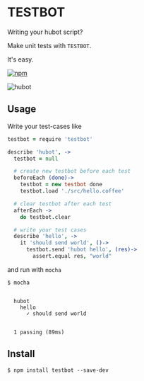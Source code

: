 # TESTBOT

Writing your hubot script?

Make unit tests with `TESTBOT`.

It's easy.

[![npm](https://img.shields.io/npm/v/tbot.svg?style=flat-square)](https://www.npmjs.com/package/tbot)

![hubot](http://i.imgur.com/KSlQyEg.png)

## Usage

Write your test-cases like

```coffee
testbot = require 'testbot'

describe 'hubot', ->
  testbot = null

  # create new testbot before each test
  beforeEach (done)->
    testbot = new testbot done
    testbot.load './src/hello.coffee'

  # clear testbot after each test
  afterEach ->
    do testbot.clear

  # write your test cases
  describe 'hello', ->
    it 'should send world', ()->
      testbot.send 'hubot hello', (res)->
        assert.equal res, "world"
```

and run with `mocha`

```shell
$ mocha


  hubot
    hello
      ✓ should send world


  1 passing (89ms)
```


## Install

```shell
$ npm install testbot --save-dev
```

